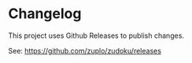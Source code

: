 # Changelog

This project uses Github Releases to publish changes.

See: https://github.com/zuplo/zudoku/releases